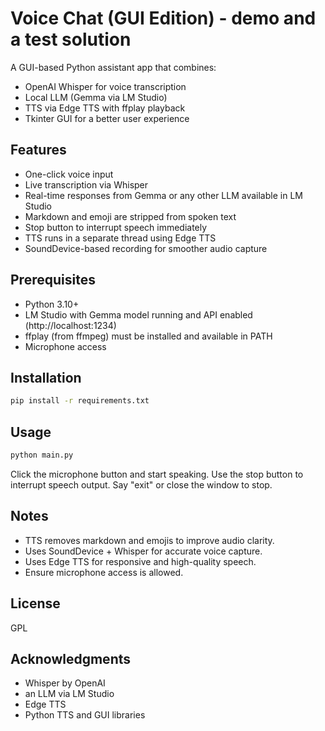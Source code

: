 # Voice Chat (GUI Edition) - demo and a test solution

A GUI-based Python assistant app that combines:
- OpenAI Whisper for voice transcription
- Local LLM (Gemma via LM Studio)
- TTS via Edge TTS with ffplay playback
- Tkinter GUI for a better user experience

## Features
- One-click voice input
- Live transcription via Whisper
- Real-time responses from Gemma or any other LLM available in LM Studio
- Markdown and emoji are stripped from spoken text
- Stop button to interrupt speech immediately
- TTS runs in a separate thread using Edge TTS
- SoundDevice-based recording for smoother audio capture

## Prerequisites
- Python 3.10+
- LM Studio with Gemma model running and API enabled (http://localhost:1234)
- ffplay (from ffmpeg) must be installed and available in PATH
- Microphone access

## Installation
```bash
pip install -r requirements.txt
```

## Usage
```bash
python main.py
```

Click the microphone button and start speaking. Use the stop button to interrupt speech output. Say "exit" or close the window to stop.

## Notes
- TTS removes markdown and emojis to improve audio clarity.
- Uses SoundDevice + Whisper for accurate voice capture.
- Uses Edge TTS for responsive and high-quality speech.
- Ensure microphone access is allowed.

## License
GPL

## Acknowledgments
- Whisper by OpenAI
- an LLM via LM Studio
- Edge TTS
- Python TTS and GUI libraries
